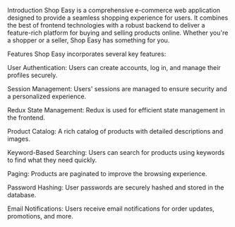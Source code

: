 Introduction
Shop Easy is a comprehensive e-commerce web application designed to provide a seamless shopping experience for users. It combines the best of frontend technologies with a robust backend to deliver a feature-rich platform for buying and selling products online. Whether you're a shopper or a seller, Shop Easy has something for you.

Features
Shop Easy incorporates several key features:

User Authentication: Users can create accounts, log in, and manage their profiles securely.

Session Management: Users' sessions are managed to ensure security and a personalized experience.

Redux State Management: Redux is used for efficient state management in the frontend.

Product Catalog: A rich catalog of products with detailed descriptions and images.

Keyword-Based Searching: Users can search for products using keywords to find what they need quickly.

Paging: Products are paginated to improve the browsing experience.

Password Hashing: User passwords are securely hashed and stored in the database.

Email Notifications: Users receive email notifications for order updates, promotions, and more.
